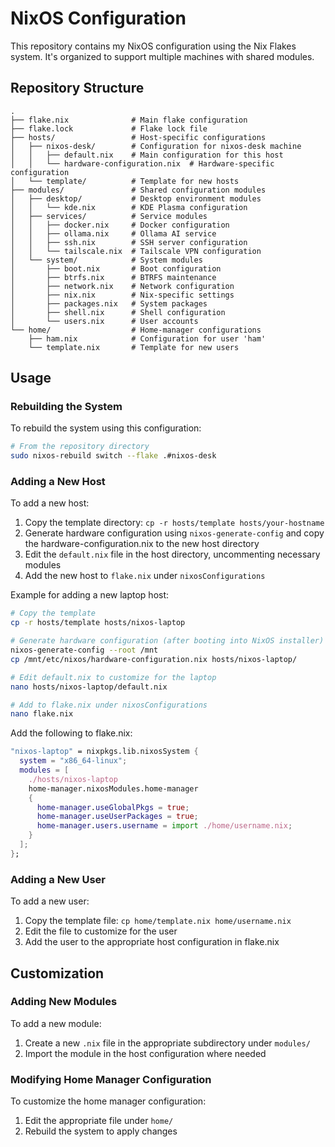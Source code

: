 # NixOS Configuration

This repository contains my NixOS configuration using the Nix Flakes system. It's organized to support multiple machines with shared modules.

## Repository Structure

```
.
├── flake.nix              # Main flake configuration
├── flake.lock             # Flake lock file
├── hosts/                 # Host-specific configurations
│   ├── nixos-desk/        # Configuration for nixos-desk machine
│   │   ├── default.nix    # Main configuration for this host
│   │   └── hardware-configuration.nix  # Hardware-specific configuration
│   └── template/          # Template for new hosts
├── modules/               # Shared configuration modules
│   ├── desktop/           # Desktop environment modules
│   │   └── kde.nix        # KDE Plasma configuration
│   ├── services/          # Service modules
│   │   ├── docker.nix     # Docker configuration
│   │   ├── ollama.nix     # Ollama AI service
│   │   ├── ssh.nix        # SSH server configuration
│   │   └── tailscale.nix  # Tailscale VPN configuration
│   └── system/            # System modules
│       ├── boot.nix       # Boot configuration
│       ├── btrfs.nix      # BTRFS maintenance
│       ├── network.nix    # Network configuration
│       ├── nix.nix        # Nix-specific settings
│       ├── packages.nix   # System packages
│       ├── shell.nix      # Shell configuration
│       └── users.nix      # User accounts
└── home/                  # Home-manager configurations
    ├── ham.nix            # Configuration for user 'ham'
    └── template.nix       # Template for new users
```

## Usage

### Rebuilding the System

To rebuild the system using this configuration:

```bash
# From the repository directory
sudo nixos-rebuild switch --flake .#nixos-desk
```

### Adding a New Host

To add a new host:

1. Copy the template directory: `cp -r hosts/template hosts/your-hostname`
2. Generate hardware configuration using `nixos-generate-config` and copy the hardware-configuration.nix to the new host directory
3. Edit the `default.nix` file in the host directory, uncommenting necessary modules
4. Add the new host to `flake.nix` under `nixosConfigurations`

Example for adding a new laptop host:

```bash
# Copy the template
cp -r hosts/template hosts/nixos-laptop

# Generate hardware configuration (after booting into NixOS installer)
nixos-generate-config --root /mnt
cp /mnt/etc/nixos/hardware-configuration.nix hosts/nixos-laptop/

# Edit default.nix to customize for the laptop
nano hosts/nixos-laptop/default.nix

# Add to flake.nix under nixosConfigurations
nano flake.nix
```

Add the following to flake.nix:

```nix
"nixos-laptop" = nixpkgs.lib.nixosSystem {
  system = "x86_64-linux";
  modules = [
    ./hosts/nixos-laptop
    home-manager.nixosModules.home-manager
    {
      home-manager.useGlobalPkgs = true;
      home-manager.useUserPackages = true;
      home-manager.users.username = import ./home/username.nix;
    }
  ];
};
```

### Adding a New User

To add a new user:

1. Copy the template file: `cp home/template.nix home/username.nix`
2. Edit the file to customize for the user
3. Add the user to the appropriate host configuration in flake.nix

## Customization

### Adding New Modules

To add a new module:

1. Create a new `.nix` file in the appropriate subdirectory under `modules/`
2. Import the module in the host configuration where needed

### Modifying Home Manager Configuration

To customize the home manager configuration:

1. Edit the appropriate file under `home/`
2. Rebuild the system to apply changes


